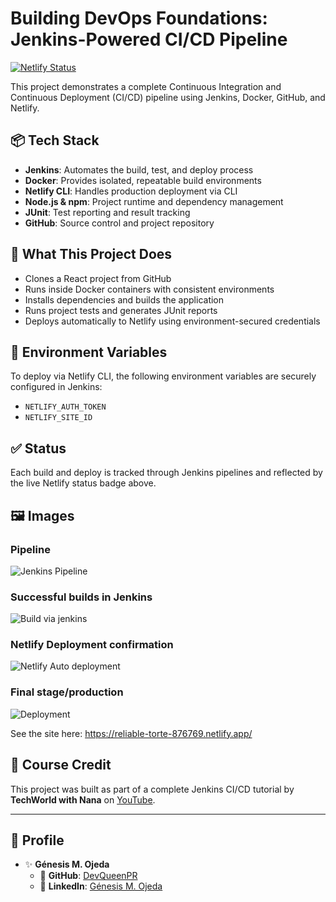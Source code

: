 # Building DevOps Foundations: Jenkins-Powered CI/CD Pipeline

[![Netlify Status](https://api.netlify.com/api/v1/badges/ef030ef9-54ed-44d9-8e78-18550b8c2034/deploy-status)](https://app.netlify.com/projects/reliable-torte-876769/deploys)

This project demonstrates a complete Continuous Integration and Continuous Deployment (CI/CD) pipeline using Jenkins, Docker, GitHub, and Netlify.

## 📦 Tech Stack

- **Jenkins**: Automates the build, test, and deploy process
- **Docker**: Provides isolated, repeatable build environments
- **Netlify CLI**: Handles production deployment via CLI
- **Node.js & npm**: Project runtime and dependency management
- **JUnit**: Test reporting and result tracking
- **GitHub**: Source control and project repository

## 🚀 What This Project Does

- Clones a React project from GitHub
- Runs inside Docker containers with consistent environments
- Installs dependencies and builds the application
- Runs project tests and generates JUnit reports
- Deploys automatically to Netlify using environment-secured credentials

## 🔐 Environment Variables

To deploy via Netlify CLI, the following environment variables are securely configured in Jenkins:

- `NETLIFY_AUTH_TOKEN`
- `NETLIFY_SITE_ID`

## ✅ Status

Each build and deploy is tracked through Jenkins pipelines and reflected by the live Netlify status badge above.

## 🖼️ Images

### Pipeline
![Jenkins Pipeline](https://github.com/user-attachments/assets/9afece67-cb68-414c-a235-9b9de5a38823)

### Successful builds in Jenkins
![Build via jenkins](https://github.com/user-attachments/assets/9a0e1735-1c9c-4726-a97c-ee4358bfd2ef)

### Netlify Deployment confirmation
![Netlify Auto deployment](https://github.com/user-attachments/assets/0b10a874-d010-4785-bc2e-6f6508a58e8a)

### Final stage/production 
![Deployment](https://github.com/user-attachments/assets/5f4eb21f-f933-43bf-ae2c-12fe128cbd43)

See the site here: https://reliable-torte-876769.netlify.app/


## 🧠 Course Credit

This project was built as part of a complete Jenkins CI/CD tutorial by **TechWorld with Nana** on [YouTube](https://www.youtube.com/watch?v=soIpt3c7tVE).

---

## 🎨 Profile

- ✨ **Génesis M. Ojeda**
  - 🐙 **GitHub**: [DevQueenPR](https://github.com/DevQueenPR)  
  - 💼 **LinkedIn**: [Génesis M. Ojeda](https://www.linkedin.com/in/g%C3%A9nesis-ojeda-451576302?utm_source=share&utm_campaign=share_via&utm_content=profile&utm_medium=android_app)  
